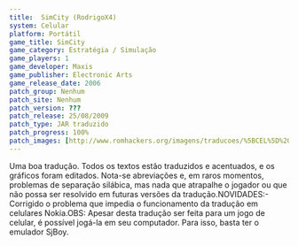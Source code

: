 ```yaml
---
title:  SimCity (RodrigoX4)
system: Celular
platform: Portátil
game_title: SimCity
game_category: Estratégia / Simulação
game_players: 1
game_developer: Maxis
game_publisher: Electronic Arts
game_release_date: 2006
patch_group: Nenhum
patch_site: Nenhum
patch_version: ???
patch_release: 25/08/2009
patch_type: JAR traduzido
patch_progress: 100%
patch_images: [http://www.romhackers.org/imagens/traducoes/%5BCEL%5D%20SimCity%20-%20RodrigoX4%20-%201.png,http://www.romhackers.org/imagens/traducoes/%5BCEL%5D%20SimCity%20-%20RodrigoX4%20-%202.png,http://www.romhackers.org/imagens/traducoes/%5BCEL%5D%20SimCity%20-%20RodrigoX4%20-%203.png]
---
```

Uma boa tradução. Todos os textos estão traduzidos e acentuados, e os gráficos foram editados. Nota-se abreviações e, em raros momentos, problemas de separação silábica, mas nada que atrapalhe o jogador ou que não possa ser resolvido em futuras versões da tradução.NOVIDADES:- Corrigido o problema que impedia o funcionamento da tradução em celulares Nokia.OBS: Apesar desta tradução ser feita para um jogo de celular, é possível jogá-la em seu computador. Para isso, basta ter o emulador SjBoy.